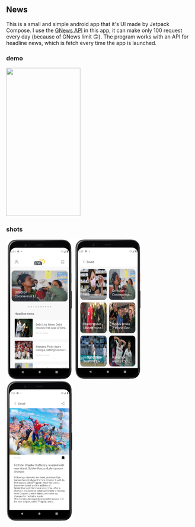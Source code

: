 ## News
This is a small and simple android app that it's UI made by Jetpack Compose. I use the [GNews API](https://gnews.io/) in this app, it can make only 100 request every day (because of GNews limit 🙃). The program works with an API for headline news, which is fetch every time the app is launched.

### demo
<img src="/demo/demo.gif" width="200" height="400" />

### shots
<p float="left">
    <img alt="Zekraneh" src="/shots/shot_1.png"  width=180" height="380"> 
    <img alt="Zekraneh" src="/shots/shot_2.png"  width=180" height="380"> 
    <img alt="Zekraneh" src="/shots/shot_3.png"  width=180" height="380"> 
</p>
